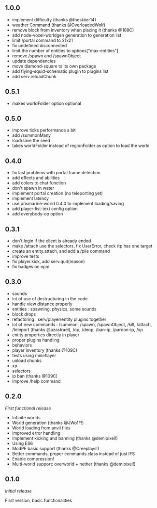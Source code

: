 ## 1.0.0

* implement difficulty (thanks @theskiier14)
* weather Command (thanks @OverloadedWolf)
* remove block from inventory when placing it (thanks @109C)
* add node-voxel-worldgen generation to generation list
* limit /portal command to 21x21
* fix undefined disconnected
* limit the number of entities to options["max-entities"]
* remove /spawn and /spawnObject
* update dependencies
* move diamond-square to its own package
* add flying-squid-schematic plugin to plugins list
* add serv.reloadChunk

## 0.5.1

* makes worldFolder option optional

## 0.5.0

* improve ticks performance a bit
* add /summonMany
* load/save the seed
* takes worldFolder instead of regionFolder as option to load the world

## 0.4.0

* fix last problems with portal frame detection
* add effects and abilities
* add colors to chat function
* don't spawn in water
* implement portal creation (no teleporting yet)
* implement latency
* use prismarine-world 0.4.0 to implement loading/saving
* add player-list-text config option
* add everybody-op option

## 0.3.1

 * don't login if the client is already ended
 * make /attach use the selectors, fix UserError, check /tp has one target
 * create an entity.attach, and add a /pile command
 * improve tests
 * fix player.kick, add serv.quit(reason)
 * fix badges on npm

## 0.3.0

* sounds
* lot of use of destructuring in the code
* handle view distance properly
* entities : spawning, physics, some sounds
* block drops
* refactoring : serv/player/entity plugins together
* lot of new commands : 
/summon, /spawn, /spawnObject, /kill, /attach, /teleport (thanks @azastrael), /op, /deop, /ban-ip, /pardon-ip, /xp
* entity properties directly in player
* proper plugins handling
* behaviors
* player inventory (thanks @109C)
* tests using mineflayer
* unload chunks
* xp
* selectors
* ip ban (thanks @109C)
* improve /help command

## 0.2.0
*First functional release*

* Infinite worlds
* World generation (thanks @JWo1F!)
* World loading from anvil files
* Improved error handling
* Implement kicking and banning (thanks @demipixel!)
* Using ES6
* ModPE basic support (thanks @Creeplays!)
* Better commands, proper commands class instead of just IFS
* Enable compression!
* Multi-world support: overworld + nether (thanks @demipixel!)

## 0.1.0
*Initial release*

First version, basic functionalities
